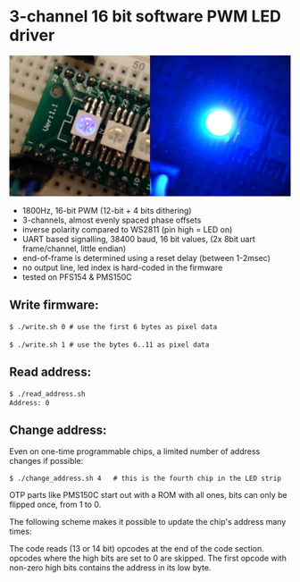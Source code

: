 
# 3-channel 16 bit software PWM LED driver

<img src="img/hdr.jpg">

* 1800Hz, 16-bit PWM (12-bit + 4 bits dithering)
* 3-channels, almost evenly spaced phase offsets
* inverse polarity compared to WS2811 (pin high = LED on)
* UART based signalling, 38400 baud, 16 bit values, (2x 8bit uart frame/channel, little endian)
* end-of-frame is determined using a reset delay (between 1-2msec)
* no output line, led index is hard-coded in the firmware
* tested on PFS154 & PMS150C

## Write firmware:

```
$ ./write.sh 0 # use the first 6 bytes as pixel data

$ ./write.sh 1 # use the bytes 6..11 as pixel data
```

## Read address:

```
$ ./read_address.sh
Address: 0
```

## Change address:

Even on one-time programmable chips, a limited number of address changes
if possible:

```
$ ./change_address.sh 4   # this is the fourth chip in the LED strip
```

OTP parts like PMS150C start out with a ROM with all ones, bits can only
be flipped once, from 1 to 0.

The following scheme makes it possible to update the chip's address many times:

The code reads (13 or 14 bit) opcodes at the end of the code section.
opcodes where the high bits are set to 0 are skipped. The
first opcode with non-zero high bits contains the address in its low byte.

